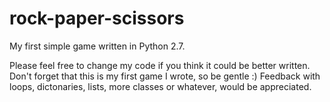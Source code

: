 # rock-paper-scissors
My first simple game written in Python 2.7.

Please feel free to change my code if you think it could be better written.
Don't forget that this is my first game I wrote, so be gentle :)
Feedback with loops, dictonaries, lists, more classes or whatever, would be appreciated.

